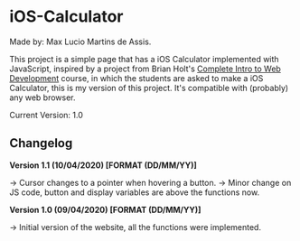 # iOS-Calculator

Made by: Max Lucio Martins de Assis.

This project is a simple page that has a iOS Calculator implemented with JavaScript, inspired by a project from Brian Holt's [Complete Intro to Web Development](https://frontendmasters.com/courses/web-development-v2/) course, in which the students are asked to make a iOS Calculator, this is my version of this project. It's compatible with (probably) any web browser.

Current Version: 1.0

## Changelog

**Version 1.1 (10/04/2020) [FORMAT (DD/MM/YY)]**

-> Cursor changes to a pointer when hovering a button.
-> Minor change on JS code, button and display variables are above the functions now.

**Version 1.0 (09/04/2020) [FORMAT (DD/MM/YY)]**

-> Initial version of the website, all the functions were implemented.
